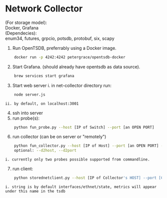 # Network Collector

(For storage model):  
Docker, Grafana  
(Dependecies):  
enum34, futures, grpcio, potsdb, protobuf, six, scapy  

1. Run OpenTSDB, preferrably using a Docker image.
```sh
    docker run -p 4242:4242 petergrace/opentsdb-docker
```
2. Start Grafana. (should already have opentsdb as data source).
```sh
    brew services start grafana
```
3. Start web server
    i. in net-collector directory run: 
```sh
    node server.js
```  
    ii. by default, on localhost:3001
4. ssh into server
5. run probe(s): 

```sh
    python fun_probe.py --host [IP of Switch] --port [an OPEN PORT]
```
6. run collector (can be on server or "remotely")
```sh
    python fun_collector.py --host [IP of Host] --port [an OPEN PORT] --d1host [First Probe's Host IP] --d1port [first probe's port] 
    optional: --d2host, --d2port
```  
    i. currently only two probes possible supported from commandline. 
7. run client:
```sh
    python storednetclient.py --host [IP of Collector's HOST] --port [Collector's PORT] --subscribe ["any/separated/string"]
```  
    i. string is by default interfaces/ethnet/state, metrics will appear under this name in the tsdb
